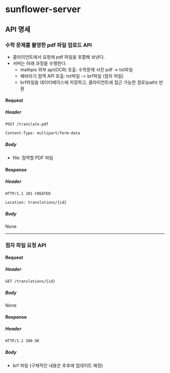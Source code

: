 # sunflower-server

## API 명세

### 수학 문제를 촬영한 pdf 파일 업로드 API

- 클라이언트에서 요청에 pdf 파일을 포함해 보낸다.
- 서버는 아래 과정을 수행한다.
    - mathpix 외부 api(OCR) 호출: 수학문제 사진 pdf -> txt파일
    - 해바라기 점역 API 호출: txt파일 -> brf파일 (점자 파일)
    - brf파일을 데이터베이스에 저장하고, 클라이언트에 접근 가능한 경로(path) 반환

#### Request

##### Header

```http request
POST /translate-pdf

Content-Type: multipart/form-data
```

##### Body

- file: 점역할 PDF 파일

#### Response

##### Header

```http request
HTTP/1.1 201 CREATED

Location: translations/{id}
```

##### Body

None

---

### 점자 파일 요청 API

#### Request

##### Header

```http request
GET /translations/{id}
```

##### Body

None

#### Response

##### Header

```http request
HTTP/1.1 200 OK
```

##### Body

- brf 파일 (구체적인 내용은 추후에 업데이트 예정)
